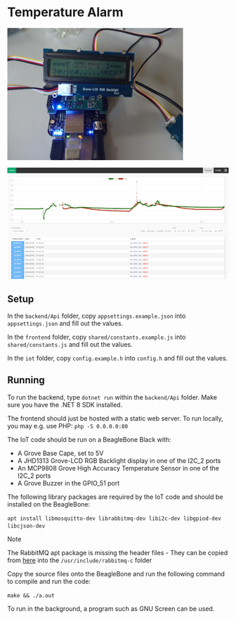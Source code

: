 # Temperature Alarm

![Picture of the BeagleBone](docs/img/beaglebone_small.jpg)

![Screenshot of the dashboard](docs/img/dashboard_small.png)

## Setup

In the `backend/Api` folder, copy `appsettings.example.json` into `appsettings.json` and fill out the values.

In the `frontend` folder, copy `shared/constants.example.js` into `shared/constants.js` and fill out the values.

In the `iot` folder, copy `config.example.h` into `config.h` and fill out the values.

## Running

To run the backend, type `dotnet run` within the `backend/Api` folder. Make sure you have the .NET 8 SDK installed.

The frontend should just be hosted with a static web server. To run locally, you may e.g. use PHP: `php -S 0.0.0.0:80`

The IoT code should be run on a BeagleBone Black with:

- A Grove Base Cape, set to 5V
- A JHD1313 Grove-LCD RGB Backlight display in one of the I2C\_2 ports
- An MCP9808 Grove High Accuracy Temperature Sensor in one of the I2C\_2 ports
- A Grove Buzzer in the GPIO\_51 port

The following library packages are required by the IoT code and should be installed on the BeagleBone:

`apt install libmosquitto-dev librabbitmq-dev libi2c-dev libgpiod-dev libcjson-dev`

> [!NOTE]
> The RabbitMQ apt package is missing the header files - They can be copied from [here](https://github.com/alanxz/rabbitmq-c/tree/master/include/rabbitmq-c) into the `/usr/include/rabbitmq-c` folder

Copy the source files onto the BeagleBone and run the following command to compile and run the code:

`make && ./a.out`

To run in the background, a program such as GNU Screen can be used.

